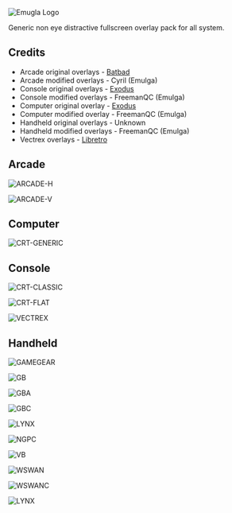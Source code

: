 ![Emugla Logo](https://i.postimg.cc/dtTN6msD/github.png)

Generic non eye distractive fullscreen overlay pack for all system.

Credits
-------
- Arcade original overlays - [Batbad](http://simbabbad.blogspot.com/2016/12/artworks-overlays-MAME-RetroArch-WinUAE-1080p.html)
- Arcade modified overlays - Cyril (Emulga)
- Console original overlays - [Exodus](https://forums.libretro.com/t/exodus-crt-tvs-overlays-collection-with-day-and-night-support/9192)
- Console modified overlays - FreemanQC (Emulga)
- Computer original overlay - [Exodus](https://forums.libretro.com/t/exodus-crt-tvs-overlays-collection-with-day-and-night-support/9192)
- Computer modified overlay - FreemanQC (Emulga)
- Handheld original overlays - Unknown
- Handheld modified overlays - FreemanQC (Emulga)
- Vectrex overlays - [Libretro](https://github.com/libretro/overlay-borders/tree/master/1080%20GCE%20Vectrex)


Arcade
------
![ARCADE-H](https://github.com/Emulga/recalbox-overlays/blob/master/system/.config/retroarch/overlay/arcade/arcade-h.png)

![ARCADE-V](https://github.com/Emulga/recalbox-overlays/blob/master/system/.config/retroarch/overlay/arcade/arcade-v.png)

Computer
--------
![CRT-GENERIC](https://github.com/Emulga/recalbox-overlays/blob/master/system/.config/retroarch/overlay/console/crt-generic.png)

Console
-------
![CRT-CLASSIC](https://github.com/Emulga/recalbox-overlays/blob/master/system/.config/retroarch/overlay/console/crt-classic.png)

![CRT-FLAT](https://github.com/Emulga/recalbox-overlays/blob/master/system/.config/retroarch/overlay/console/crt-flat.png)

![VECTREX](https://github.com/Emulga/recalbox-overlays/blob/master/system/.config/retroarch/overlay/console/vectrex.png)

Handheld
--------
![GAMEGEAR](https://github.com/Emulga/recalbox-overlays/blob/master/system/.config/retroarch/overlay/handheld/gamegear.png)

![GB](https://github.com/Emulga/recalbox-overlays/blob/master/system/.config/retroarch/overlay/handheld/gb.png)

![GBA](https://github.com/Emulga/recalbox-overlays/blob/master/system/.config/retroarch/overlay/handheld/gba.png)

![GBC](https://github.com/Emulga/recalbox-overlays/blob/master/system/.config/retroarch/overlay/handheld/gbc.png)

![LYNX](https://github.com/Emulga/recalbox-overlays/blob/master/system/.config/retroarch/overlay/handheld/lynx.png)

![NGPC](https://github.com/Emulga/recalbox-overlays/blob/master/system/.config/retroarch/overlay/handheld/ngpc.png)

![VB](https://github.com/Emulga/recalbox-overlays/blob/master/system/.config/retroarch/overlay/handheld/virtualboy.png)

![WSWAN](https://github.com/Emulga/recalbox-overlays/blob/master/system/.config/retroarch/overlay/handheld/wswan.png)

![WSWANC](https://github.com/Emulga/recalbox-overlays/blob/master/system/.config/retroarch/overlay/handheld/wswanc.png)

![LYNX](https://github.com/Emulga/recalbox-overlays/blob/master/system/.config/retroarch/overlay/handheld/lynx.png)
